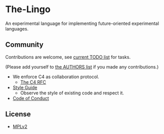 # The-Lingo

An experimental language for implementing future-oriented experimental languages.

## Community

Contributions are welcome, see [current TODO list](TODO.md) for tasks.

(Please add yourself to [the AUTHORS list](AUTHORS) if you made any contributions.)

- We enforce C4 as collaboration protocol.
  - [The C4 RFC](https://rfc.zeromq.org/spec:42/C4)
- [Style Guide](STYLE-GUIDE.md)
  - Observe the style of existing code and respect it.
- [Code of Conduct](CODE-OF-CONDUCT.md)

## License

- [MPLv2](LICENSE)

